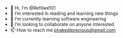 - 👋 Hi, I’m @Refilwe101
- 👀 I’m interested in reading and learning new things
- 🌱 I’m currently learning software engineering
- 💞️ I’m looking to collaborate on anyone interested
- 📫 How to reach me phakediprecious@gmail.com

<!---
Refilwe101/Refilwe101 is a ✨ special ✨ repository because its `README.md` (this file) appears on your GitHub profile.
You can click the Preview link to take a look at your changes.
--->
